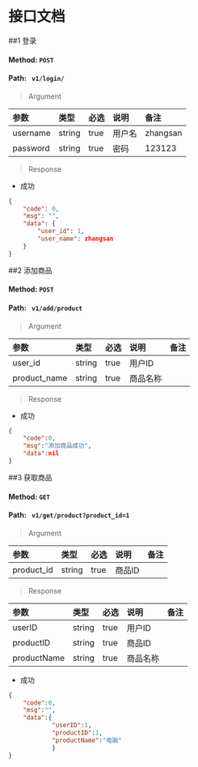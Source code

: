 # 接口文档

##1 登录

#### Method: ``` POST  ```
#### Path: ``` v1/login/```

> Argument

| 参数 | 类型 | 必选 | 说明 | 备注 |
| :--- | :--- | :--- |:---| :--- |
| username | string | true | 用户名|zhangsan |
| password | string | true | 密码|123123 |

> Response

- 成功

```json
{
    "code": 0,
    "msg": "",
    "data": {
        "user_id": 1,
        "user_name": zhangsan
    }  
}
```
##2 添加商品

#### Method: ``` POST  ```
#### Path: ``` v1/add/product```

> Argument

| 参数 | 类型 | 必选 | 说明 | 备注 |
| :--- | :--- | :--- |:---| :--- |
| user_id | string | true | 用户ID| |
| product_name | string | true | 商品名称| |

> Response

- 成功

```json
{
    "code":0,
    "msg":"添加商品成功",
    "data":nil
}

```

##3 获取商品

#### Method: ``` GET  ```
#### Path: ``` v1/get/product?product_id=1```

> Argument

| 参数 | 类型 | 必选 | 说明 | 备注 |
| :--- | :--- | :--- |:---| :--- |
| product_id | string | true | 商品ID| |

> Response

| 参数 | 类型 | 必选 | 说明 | 备注 |
| :--- | :--- | :--- |:---| :--- |
| userID | string | true | 用户ID| |
| productID | string | true | 商品ID| |
| productName | string | true | 商品名称| |

- 成功

```json
{
    "code":0,
    "msg":"",
    "data":{
            "userID":1,
            "productID":1,
            "productName":"电脑"
            }
}
